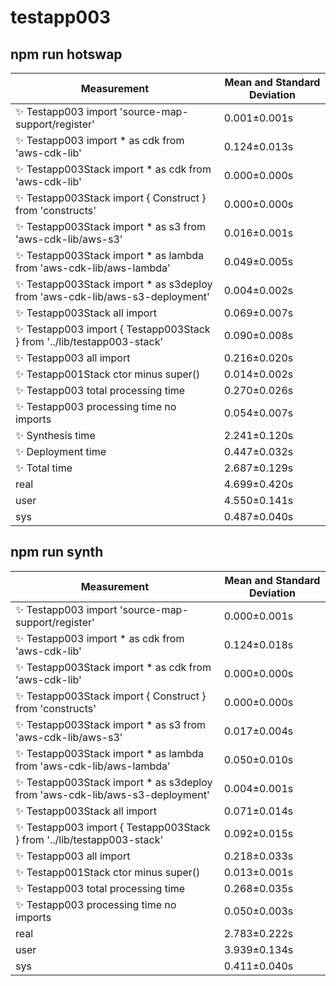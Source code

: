 # testapp003


## npm run hotswap


| Measurement | Mean and Standard Deviation |
| ----------- | --------------------------- |
| ✨  Testapp003 import 'source-map-support/register' | 0.001&pm;0.001s |
| ✨  Testapp003 import * as cdk from 'aws-cdk-lib' | 0.124&pm;0.013s |
| ✨  Testapp003Stack import * as cdk from 'aws-cdk-lib' | 0.000&pm;0.000s |
| ✨  Testapp003Stack import { Construct } from 'constructs' | 0.000&pm;0.000s |
| ✨  Testapp003Stack import * as s3 from 'aws-cdk-lib/aws-s3' | 0.016&pm;0.001s |
| ✨  Testapp003Stack import * as lambda from 'aws-cdk-lib/aws-lambda' | 0.049&pm;0.005s |
| ✨  Testapp003Stack import * as s3deploy from 'aws-cdk-lib/aws-s3-deployment' | 0.004&pm;0.002s |
| ✨  Testapp003Stack all import | 0.069&pm;0.007s |
| ✨  Testapp003 import { Testapp003Stack } from '../lib/testapp003-stack' | 0.090&pm;0.008s |
| ✨  Testapp003 all import | 0.216&pm;0.020s |
| ✨  Testapp001Stack ctor minus super() | 0.014&pm;0.002s |
| ✨  Testapp003 total processing time | 0.270&pm;0.026s |
| ✨  Testapp003 processing time no imports | 0.054&pm;0.007s |
| ✨  Synthesis time | 2.241&pm;0.120s |
| ✨  Deployment time | 0.447&pm;0.032s |
| ✨  Total time | 2.687&pm;0.129s |
| real | 4.699&pm;0.420s |
| user | 4.550&pm;0.141s |
| sys | 0.487&pm;0.040s |


## npm run synth


| Measurement | Mean and Standard Deviation |
| ----------- | --------------------------- |
| ✨  Testapp003 import 'source-map-support/register' | 0.000&pm;0.001s |
| ✨  Testapp003 import * as cdk from 'aws-cdk-lib' | 0.124&pm;0.018s |
| ✨  Testapp003Stack import * as cdk from 'aws-cdk-lib' | 0.000&pm;0.000s |
| ✨  Testapp003Stack import { Construct } from 'constructs' | 0.000&pm;0.000s |
| ✨  Testapp003Stack import * as s3 from 'aws-cdk-lib/aws-s3' | 0.017&pm;0.004s |
| ✨  Testapp003Stack import * as lambda from 'aws-cdk-lib/aws-lambda' | 0.050&pm;0.010s |
| ✨  Testapp003Stack import * as s3deploy from 'aws-cdk-lib/aws-s3-deployment' | 0.004&pm;0.001s |
| ✨  Testapp003Stack all import | 0.071&pm;0.014s |
| ✨  Testapp003 import { Testapp003Stack } from '../lib/testapp003-stack' | 0.092&pm;0.015s |
| ✨  Testapp003 all import | 0.218&pm;0.033s |
| ✨  Testapp001Stack ctor minus super() | 0.013&pm;0.001s |
| ✨  Testapp003 total processing time | 0.268&pm;0.035s |
| ✨  Testapp003 processing time no imports | 0.050&pm;0.003s |
| real | 2.783&pm;0.222s |
| user | 3.939&pm;0.134s |
| sys | 0.411&pm;0.040s |

